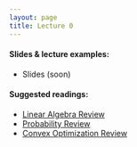 ```yaml
---
layout: page
title: Lecture 0
---
```


#### Slides & lecture examples:
- Slides (soon)

#### Suggested readings:
- [Linear Algebra Review](http://cs229.stanford.edu/section/cs229-linalg.pdf)
- [Probability Review](http://cs229.stanford.edu/section/cs229-prob.pdf)
- [Convex Optimization Review](http://cs229.stanford.edu/section/cs229-cvxopt.pdf)
